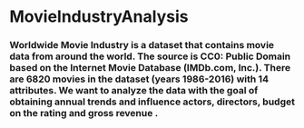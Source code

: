 # MovieIndustryAnalysis
### Worldwide Movie Industry is a dataset that contains movie data from around the world. The source is CC0: Public Domain based on the Internet Movie Database (IMDb.com, Inc.). There are 6820 movies in the dataset (years 1986-2016) with 14 attributes. We want to analyze the data  with the goal of obtaining annual trends and influence actors, directors, budget on the rating and gross revenue .
